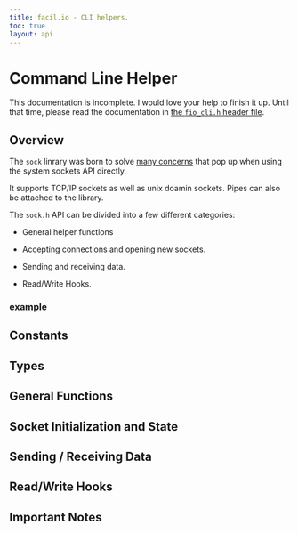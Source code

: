 ```yaml
---
title: facil.io - CLI helpers.
toc: true
layout: api
---
```

# Command Line Helper

This documentation is incomplete. I would love your help to finish it up. Until that time, please read the documentation in [the `fio_cli.h` header file](https://github.com/boazsegev/facil.io/blob/master/lib/facil/services/fio_cli.h).

## Overview

The `sock` linrary was born to solve [many concerns](sock_why) that pop up when using the system sockets API directly.

It supports TCP/IP sockets as well as unix doamin sockets. Pipes can also be attached to the library.

The `sock.h` API can be divided into a few different categories:

- General helper functions

- Accepting connections and opening new sockets.

- Sending and receiving data.

- Read/Write Hooks.

### example

## Constants

## Types

## General Functions

## Socket Initialization and State

## Sending / Receiving Data

## Read/Write Hooks

## Important Notes
